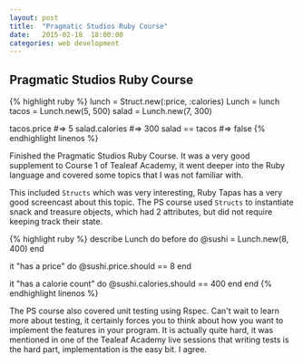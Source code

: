 ```yaml
---
layout: post
title:  "Pragmatic Studios Ruby Course"
date:   2015-02-18  18:00:00
categories: web development
---
```

## Pragmatic Studios Ruby Course ##

{% highlight ruby %}
lunch = Struct.new(:price, :calories)
Lunch = lunch
tacos = Lunch.new(5, 500)
salad = Lunch.new(7, 300)

tacos.price
#=> 5
salad.calories
#=> 300
salad == tacos
#=> false
{% endhighlight linenos %}

Finished the Pragmatic Studios Ruby Course.  It was a very good supplement to Course 1 of Tealeaf Academy, it went deeper into the Ruby language and covered some topics that I was not familiar with.

This included `Structs` which was very interesting, Ruby Tapas has a very good screencast about this topic.  The PS course used `Structs` to instantiate snack and treasure objects, which had 2 attributes, but did not require keeping track their state.

{% highlight ruby %}
describe Lunch do
  before do
    @sushi = Lunch.new(8, 400)
  end

  it "has a price" do
    @sushi.price.should == 8
  end

  it "has a calorie count" do
    @sushi.calories.should == 400
  end
end
{% endhighlight linenos %}

The PS course also covered unit testing using Rspec.  Can't wait to learn more about testing, it certainly forces you to think about how you want to implement the features in your program.  It is actually quite hard, it was mentioned in one of the Tealeaf Academy live sessions that writing tests is the hard part, implementation is the easy bit.  I agree.